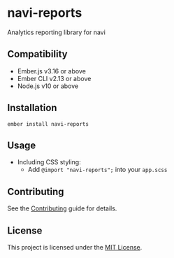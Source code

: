 # navi-reports

Analytics reporting library for navi

## Compatibility

- Ember.js v3.16 or above
- Ember CLI v2.13 or above
- Node.js v10 or above

## Installation

```
ember install navi-reports
```

## Usage

- Including CSS styling:
  - Add `@import "navi-reports";` into your `app.scss`

## Contributing

See the [Contributing](CONTRIBUTING.md) guide for details.

## License

This project is licensed under the [MIT License](LICENSE.md).
